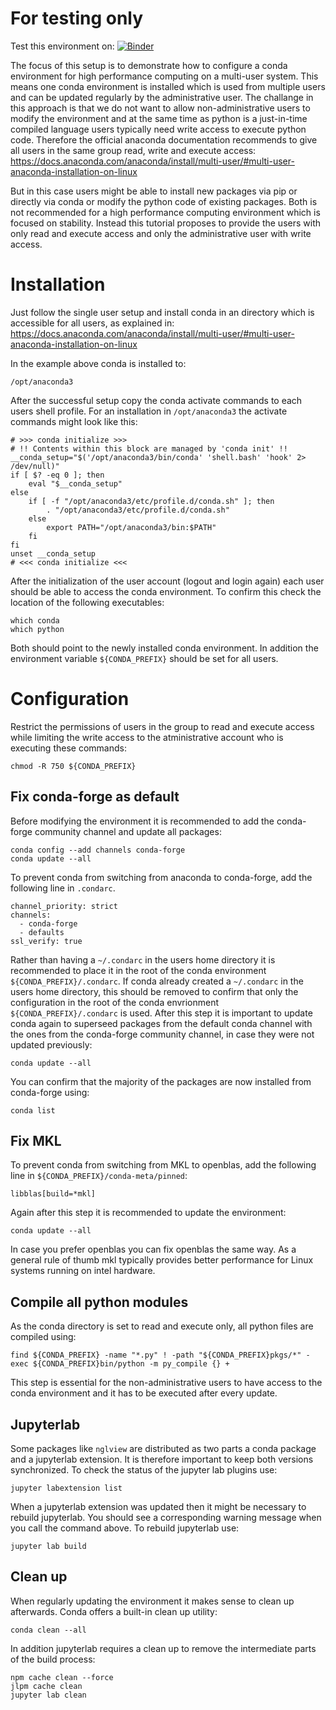# For testing only
Test this environment on: [![Binder](https://mybinder.org/badge_logo.svg)](https://mybinder.org/v2/gh/jan-janssen/secure-multi-user-conda/master)

The focus of this setup is to demonstrate how to configure a conda environment for high performance computing on a multi-user system. This means one conda environment is installed which is used from multiple users and can be updated regularly by the administrative user. The challange in this approach is that we do not want to allow non-administrative users to modify the environment and at the same time as python is a just-in-time compiled language users typically need write access to execute python code. Therefore the official anaconda documentation recommends to give all users in the same group read, write and execute access: 
https://docs.anaconda.com/anaconda/install/multi-user/#multi-user-anaconda-installation-on-linux

But in this case users might be able to install new packages via pip or directly via conda or modify the python code of existing packages. Both is not recommended for a high performance computing environment which is focused on stability. Instead this tutorial proposes to provide the users with only read and execute access and only the administrative user with write access. 

# Installation 
Just follow the single user setup and install conda in an directory which is accessible for all users, as explained in: 
https://docs.anaconda.com/anaconda/install/multi-user/#multi-user-anaconda-installation-on-linux

In the example above conda is installed to:
```
/opt/anaconda3
```

After the successful setup copy the conda activate commands to each users shell profile. For an installation in `/opt/anaconda3` the activate commands might look like this: 
```
# >>> conda initialize >>>
# !! Contents within this block are managed by 'conda init' !!
__conda_setup="$('/opt/anaconda3/bin/conda' 'shell.bash' 'hook' 2> /dev/null)"
if [ $? -eq 0 ]; then
    eval "$__conda_setup"
else
    if [ -f "/opt/anaconda3/etc/profile.d/conda.sh" ]; then
        . "/opt/anaconda3/etc/profile.d/conda.sh"
    else
        export PATH="/opt/anaconda3/bin:$PATH"
    fi
fi
unset __conda_setup
# <<< conda initialize <<<
```
After the initialization of the user account (logout and login again) each user should be able to access the conda environment. To confirm this check the location of the following executables: 
```
which conda
which python
```
Both should point to the newly installed conda environment. In addition the environment variable `${CONDA_PREFIX}` should be set for all users. 

# Configuration
Restrict the permissions of users in the group to read and execute access while limiting the write access to the atministrative account who is executing these commands:
```
chmod -R 750 ${CONDA_PREFIX}
```

## Fix conda-forge as default 
Before modifying the environment it is recommended to add the conda-forge community channel and update all packages: 
```
conda config --add channels conda-forge 
conda update --all
```
To prevent conda from switching from anaconda to conda-forge, add the following line in `.condarc`. 
```
channel_priority: strict
channels:
  - conda-forge
  - defaults
ssl_verify: true
```
Rather than having a `~/.condarc` in the users home directory it is recommended to place it in the root of the conda environment `${CONDA_PREFIX}/.condarc`. If conda already created a `~/.condarc` in the users home directory, this should be removed to confirm that only the configuration in the root of the conda envrionment `${CONDA_PREFIX}/.condarc` is used. After this step it is important to update conda again to superseed packages from the default conda channel with the ones from the conda-forge community channel, in case they were not updated previously:
```
conda update --all
```
You can confirm that the majority of the packages are now installed from conda-forge using: 
```
conda list
```

## Fix MKL 
To prevent conda from switching from MKL to openblas, add the following line in `${CONDA_PREFIX}/conda-meta/pinned`: 
```
libblas[build=*mkl]
```
Again after this step it is recommended to update the environment: 
```
conda update --all
```
In case you prefer openblas you can fix openblas the same way. As a general rule of thumb mkl typically provides better performance for Linux systems running on intel hardware. 

## Compile all python modules
As the conda directory is set to read and execute only, all python files are compiled using:
```
find ${CONDA_PREFIX} -name "*.py" ! -path "${CONDA_PREFIX}pkgs/*" -exec ${CONDA_PREFIX}bin/python -m py_compile {} +
```
This step is essential for the non-administrative users to have access to the conda environment and it has to be executed after every update. 

## Jupyterlab 
Some packages like `nglview` are distributed as two parts a conda package and a jupyterlab extension. It is therefore important to keep both versions synchronized. To check the status of the jupyter lab plugins use: 
```
jupyter labextension list 
```
When a jupyterlab extension was updated then it might be necessary to rebuild jupyterlab. You should see a corresponding warning message when you call the command above. To rebuild jupyterlab use: 
```
jupyter lab build
```

## Clean up 
When regularly updating the environment it makes sense to clean up afterwards. Conda offers a built-in clean up utility: 
```
conda clean --all
```
In addition jupyterlab requires a clean up to remove the intermediate parts of the build process: 
```
npm cache clean --force
jlpm cache clean
jupyter lab clean
```
